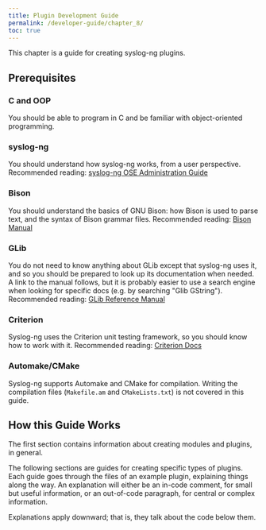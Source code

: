 ```yaml
---
title: Plugin Development Guide
permalink: /developer-guide/chapter_8/
toc: true
---
```


This chapter is a guide for creating syslog-ng plugins.

## Prerequisites

### C and OOP

You should be able to program in C and be familiar with object-oriented programming.

### syslog-ng

You should understand how syslog-ng works, from a user perspective.
Recommended reading: [syslog-ng OSE Administration Guide](https://www.syslog-ng.com/technical-documents/list/syslog-ng-open-source-edition/)

### Bison

You should understand the basics of GNU Bison: how Bison is used to parse text, and the syntax of Bison grammar files.
Recommended reading: [Bison Manual](https://www.gnu.org/software/bison/manual/)

### GLib

You do not need to know anything about GLib except that syslog-ng uses it, and so you should be prepared to look up its documentation when needed. A link to the manual follows, but it is probably easier to use a search engine when looking for specific docs (e.g. by searching "Glib GString").
Recommended reading: [GLib Reference Manual](https://developer.gnome.org/glib/)

### Criterion

Syslog-ng uses the Criterion unit testing framework, so you should know how to work with it.
Recommended reading: [Criterion Docs](https://criterion.readthedocs.io/)

### Automake/CMake

Syslog-ng supports Automake and CMake for compilation. Writing the compilation files (`Makefile.am` and `CMakeLists.txt`) is not covered in this guide.

## How this Guide Works

The first section contains information about creating modules and plugins, in general.

The following sections are guides for creating specific types of plugins. Each guide goes through the files of an example plugin, explaining things along the way. An explanation will either be an in-code comment, for small but useful information, or an out-of-code paragraph, for central or complex information.

Explanations apply downward; that is, they talk about the code below them.
